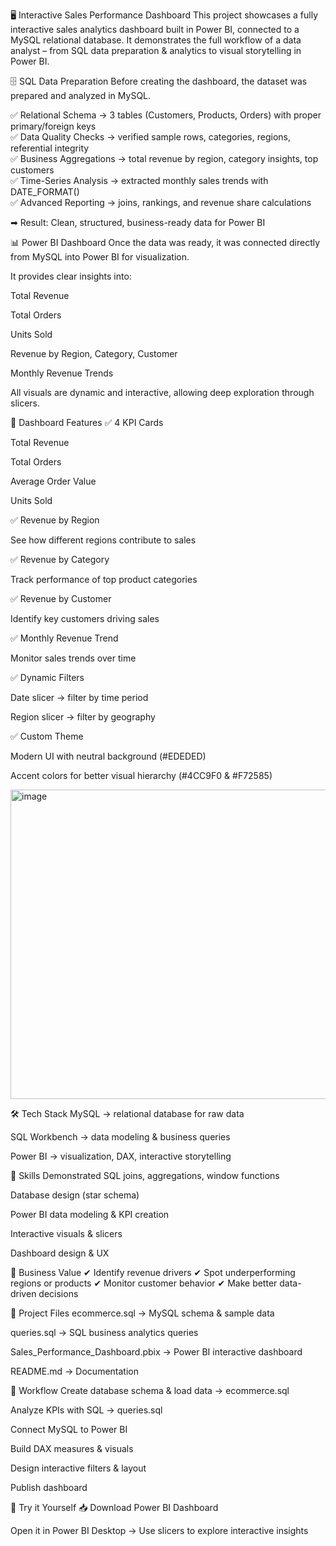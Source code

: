 🖥️ Interactive Sales Performance Dashboard
This project showcases a fully interactive sales analytics dashboard built in Power BI, connected to a MySQL relational database.
It demonstrates the full workflow of a data analyst – from SQL data preparation & analytics to visual storytelling in Power BI.

🗄 SQL Data Preparation
Before creating the dashboard, the dataset was prepared and analyzed in MySQL.

✅ Relational Schema → 3 tables (Customers, Products, Orders) with proper primary/foreign keys  
✅ Data Quality Checks → verified sample rows, categories, regions, referential integrity  
✅ Business Aggregations → total revenue by region, category insights, top customers  
✅ Time-Series Analysis → extracted monthly sales trends with DATE_FORMAT()  
✅ Advanced Reporting → joins, rankings, and revenue share calculations  

➡ Result: Clean, structured, business-ready data for Power BI

📊 Power BI Dashboard
Once the data was ready, it was connected directly from MySQL into Power BI for visualization.

It provides clear insights into:

Total Revenue

Total Orders

Units Sold

Revenue by Region, Category, Customer

Monthly Revenue Trends

All visuals are dynamic and interactive, allowing deep exploration through slicers.

📌 Dashboard Features
✅ 4 KPI Cards

Total Revenue

Total Orders

Average Order Value

Units Sold

✅ Revenue by Region

See how different regions contribute to sales

✅ Revenue by Category

Track performance of top product categories

✅ Revenue by Customer

Identify key customers driving sales

✅ Monthly Revenue Trend

Monitor sales trends over time

✅ Dynamic Filters

Date slicer → filter by time period

Region slicer → filter by geography

✅ Custom Theme

Modern UI with neutral background (#EDEDED)

Accent colors for better visual hierarchy (#4CC9F0 & #F72585)

<img width="916" height="495" alt="image" src="https://github.com/user-attachments/assets/8a9e0272-0c70-471c-b75a-bfe3813e3200" />


🛠 Tech Stack
MySQL → relational database for raw data

SQL Workbench → data modeling & business queries

Power BI → visualization, DAX, interactive storytelling

🧠 Skills Demonstrated
SQL joins, aggregations, window functions

Database design (star schema)

Power BI data modeling & KPI creation

Interactive visuals & slicers

Dashboard design & UX

💼 Business Value
✔ Identify revenue drivers
✔ Spot underperforming regions or products
✔ Monitor customer behavior
✔ Make better data-driven decisions

📂 Project Files
ecommerce.sql → MySQL schema & sample data

queries.sql → SQL business analytics queries

Sales_Performance_Dashboard.pbix → Power BI interactive dashboard

README.md → Documentation

🚀 Workflow
Create database schema & load data → ecommerce.sql

Analyze KPIs with SQL → queries.sql

Connect MySQL to Power BI

Build DAX measures & visuals

Design interactive filters & layout

Publish dashboard

🔗 Try it Yourself
📥 Download Power BI Dashboard

Open it in Power BI Desktop → Use slicers to explore interactive insights





